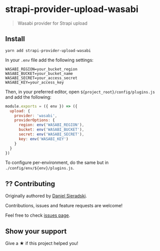 # strapi-provider-upload-wasabi

> Wasabi provider for Strapi upload

## Install

```shell
yarn add strapi-provider-upload-wasabi
```

In your `.env` file add the following settings:

```shell
WASABI_REGION=your_bucket_region
WASABI_BUCKET=your_bucket_name
WASABI_SECRET=your_access_secret
WASABI_KEY=your_access_key
```

Then, in your preferred editor, open `${project_root}/config/plugins.js` and add the following:

```js
module.exports = ({ env }) => ({
  upload: {
    provider: 'wasabi',
    providerOptions: {
      region: env('WASABI_REGION'),
      bucket: env('WASABI_BUCKET'),
      secret: env('WASABI_SECRET'),
      key: env('WASABI_KEY')
    }
  }
})
```

To configure per-environment, do the same but in `./config/env/${env}/plugins.js`.

## ?? Contributing

Originally authored by [Daniel Sieradski](https://twitter.com/self_agency).

Contributions, issues and feature requests are welcome!

Feel free to check [issues page](https://gitlab.com/selfagency/strapi-provider-upload-wasabi/issues).

## Show your support

Give a ★ if this project helped you!
